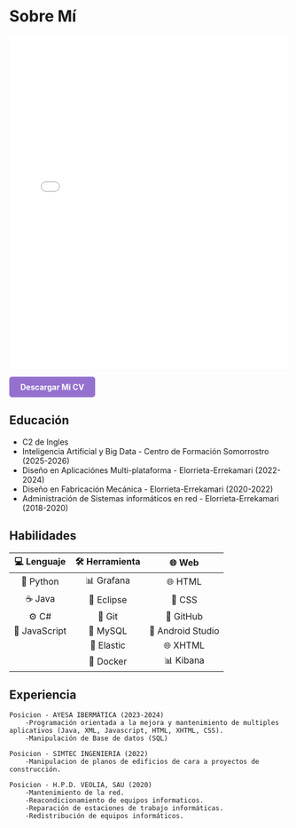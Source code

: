 # Sobre Mí

<iframe src="/img/CV_Clemente_Rodriguez.pdf" width="100%" height="600px" style="border: none;">
  Tu navegador no soporta la visualización de PDFs.
</iframe>

<a href="/img/CV_Clemente_Rodriguez.pdf" download style="
  display: inline-block;
  padding: 10px 20px;
  background-color: #6d3abeb6;
  color: white;
  text-decoration: none;
  border-radius: 5px;
  font-weight: bold;
">
  Descargar Mi CV
</a>

## Educación 
- C2 de Ingles
- Inteligencia Artificial y Big Data - Centro de Formación Somorrostro (2025-2026)
- Diseño en Aplicaciónes Multi-plataforma - Elorrieta-Errekamari (2022-2024)
- Diseño en Fabricación Mecánica - Elorrieta-Errekamari (2020-2022)
- Administración de Sistemas informáticos en red - Elorrieta-Errekamari (2018-2020)

## Habilidades
| 💻 Lenguaje      | 🛠️ Herramienta     | 🌐 Web            |
|:----------------:|:-------------------:|:------------------:|
| 🐍 Python        | 📊 Grafana         | 🌐 HTML           |
| ☕ Java          | 🧠 Eclipse         | 🎨 CSS            |
| ⚙️ C#            | 🧰 Git             |  🐙 GitHub        |
| 🧩 JavaScript    | 🐬 MySQL           | 📱 Android Studio |
|                   |🧠 Elastic          | 🌐 XHTML         |
|                   |🐬 Docker           | 📊 Kibana        |

## Experiencia

    Posicion - AYESA IBERMÁTICA (2023-2024)
        -Programación orientada a la mejora y mantenimiento de multiples aplicativos (Java, XML, Javascript, HTML, XHTML, CSS).
        -Manipulación de Base de datos (SQL)

    Posicion - SIMTEC INGENIERIA (2022)
        -Manipulacion de planos de edificios de cara a proyectos de construcción.

    Posicion - H.P.D. VEOLIA, SAU (2020)
        -Mantenimiento de la red.
        -Reacondicionamiento de equipos informaticos.
        -Reparación de estaciones de trabajo informáticas.
        -Redistribución de equipos informáticos.
